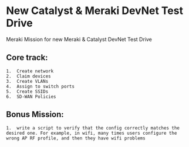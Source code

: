 # New Catalyst & Meraki DevNet Test Drive
Meraki Mission for new Meraki &amp; Catalyst DevNet Test Drive

## Core track:
	1.	Create network
	2.	Claim devices
	3.	Create VLANs
	4.	Assign to switch ports
	5.	Create SSIDs
	6.	SD-WAN Policies

## Bonus Mission:
	1.	write a script to verify that the config correctly matches the desired one. For example, in wifi, many times users configure the wrong AP RF profile, and then they have wifi problems
